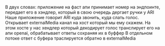 В двух словах:
приложение на фаст апи принимает номер на эндпоинте, передает его в хэндлер, который в свою очередь дергает ручки у ARI
Наше приложение говорит ARI куда звонить, куда слать голос. Открывает externalMedia канал на хост который мы ему скажем.
На этом хосте у нас хендлер который декодирует голос транслирует его на апи openai, обрабатывает ответы сохраняя их в буффер
В отдельном потоке ответ с буфера траслируется обратно в externalMedia

